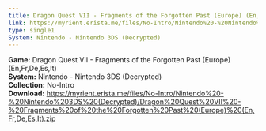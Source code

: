 ```yaml
---
title: Dragon Quest VII - Fragments of the Forgotten Past (Europe) (En,Fr,De,Es,It)
link: https://myrient.erista.me/files/No-Intro/Nintendo%20-%20Nintendo%203DS%20(Decrypted)/Dragon%20Quest%20VII%20-%20Fragments%20of%20the%20Forgotten%20Past%20(Europe)%20(En,Fr,De,Es,It).zip
type: single1
System: Nintendo - Nintendo 3DS (Decrypted)
---
```

<b>Game:</b> Dragon Quest VII - Fragments of the Forgotten Past (Europe) (En,Fr,De,Es,It)<br>
<b>System:</b> Nintendo - Nintendo 3DS (Decrypted)<br>
<b>Collection:</b> No-Intro<br>
<b>Download:</b> https://myrient.erista.me/files/No-Intro/Nintendo%20-%20Nintendo%203DS%20(Decrypted)/Dragon%20Quest%20VII%20-%20Fragments%20of%20the%20Forgotten%20Past%20(Europe)%20(En,Fr,De,Es,It).zip